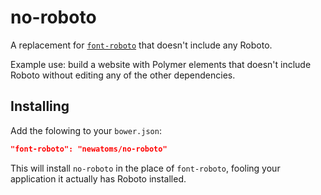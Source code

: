 # no-roboto
A replacement for [`font-roboto`](https://github.com/PolymerElements/font-roboto/) that doesn't include any Roboto.

Example use: build a website with Polymer elements that doesn't include Roboto without editing any of the other dependencies.

## Installing

Add the folowing to your `bower.json`:

```json
"font-roboto": "newatoms/no-roboto"
```

This will install `no-roboto` in the place of `font-roboto`, fooling your application it actually has Roboto installed.
